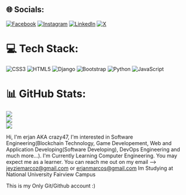 
## 🌐 Socials:
[![Facebook](https://img.shields.io/badge/Facebook-%231877F2.svg?logo=Facebook&logoColor=white)](https://facebook.com/https://www.facebook.com/profile.php?id=61560582102548) [![Instagram](https://img.shields.io/badge/Instagram-%23E4405F.svg?logo=Instagram&logoColor=white)](https://instagram.com/https://www.instagram.com/py.thagorass/) [![LinkedIn](https://img.shields.io/badge/LinkedIn-%230077B5.svg?logo=linkedin&logoColor=white)](https://linkedin.com/in/https://www.linkedin.com/in/erjan-carlo-poblete-4104ba286/) [![X](https://img.shields.io/badge/X-black.svg?logo=X&logoColor=white)](https://x.com/https://x.com/pythagoescrazy) 

# 💻 Tech Stack:
![CSS3](https://img.shields.io/badge/css3-%231572B6.svg?style=for-the-badge&logo=css3&logoColor=white) ![HTML5](https://img.shields.io/badge/html5-%23E34F26.svg?style=for-the-badge&logo=html5&logoColor=white) ![Django](https://img.shields.io/badge/django-%23092E20.svg?style=for-the-badge&logo=django&logoColor=white) ![Bootstrap](https://img.shields.io/badge/bootstrap-%238511FA.svg?style=for-the-badge&logo=bootstrap&logoColor=white) ![Python](https://camo.githubusercontent.com/0562f16a4ae7e35dae6087bf8b7805fb7e664a9e7e20ae6d163d94e56b94f32d/68747470733a2f2f696d672e736869656c64732e696f2f62616467652f707974686f6e2d3336373041303f7374796c653d666f722d7468652d6261646765266c6f676f3d707974686f6e266c6f676f436f6c6f723d666664643534)
![JavaScript](https://img.shields.io/badge/javascript-%23323330.svg?style=for-the-badge&logo=javascript&logoColor=%23F7DF1E)
# 📊 GitHub Stats:
![](https://github-readme-stats.vercel.app/api?username=crazy47&theme=swift&hide_border=false&include_all_commits=true&count_private=false)<br/>
![](https://github-readme-streak-stats.herokuapp.com/?user=crazy47&theme=swift&hide_border=false)<br/>
![](https://github-readme-stats.vercel.app/api/top-langs/?username=crazy47&theme=swift&hide_border=false&include_all_commits=true&count_private=false&layout=compact)

Hi, I'm erjan AKA crazy47, I'm interested in Software Engineering(Blockchain Technology, Game Developement, Web and Application Developing(Software Developing), DevOps Engineering and much more...). I'm Currently Learning Computer Engineering. You may expect me as a learner. You can reach me out on my email --> jeyziemarcoz@gmail.com or erjanmarcos@gmail.com Im Studying at National University Fairview Campus

This is my Only Git/Github account :)

